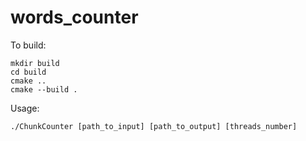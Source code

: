 # words_counter

To build:
```
mkdir build
cd build
cmake ..
cmake --build .
```

Usage: 
```
./ChunkCounter [path_to_input] [path_to_output] [threads_number]
```
